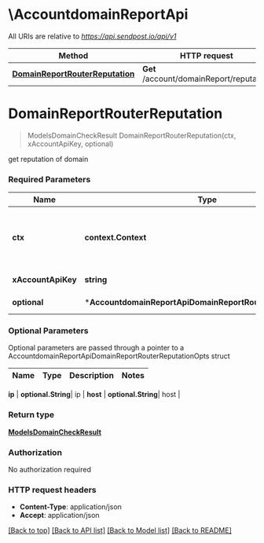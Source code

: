 # \AccountdomainReportApi

All URIs are relative to *https://api.sendpost.io/api/v1*

Method | HTTP request | Description
------------- | ------------- | -------------
[**DomainReportRouterReputation**](AccountdomainReportApi.md#DomainReportRouterReputation) | **Get** /account/domainReport/reputation | 


# **DomainReportRouterReputation**
> ModelsDomainCheckResult DomainReportRouterReputation(ctx, xAccountApiKey, optional)


get reputation of domain

### Required Parameters

Name | Type | Description  | Notes
------------- | ------------- | ------------- | -------------
 **ctx** | **context.Context** | context for authentication, logging, cancellation, deadlines, tracing, etc.
  **xAccountApiKey** | **string**| Account API Key | 
 **optional** | ***AccountdomainReportApiDomainReportRouterReputationOpts** | optional parameters | nil if no parameters

### Optional Parameters
Optional parameters are passed through a pointer to a AccountdomainReportApiDomainReportRouterReputationOpts struct

Name | Type | Description  | Notes
------------- | ------------- | ------------- | -------------

 **ip** | **optional.String**| ip | 
 **host** | **optional.String**| host | 

### Return type

[**ModelsDomainCheckResult**](models.DomainCheckResult.md)

### Authorization

No authorization required

### HTTP request headers

 - **Content-Type**: application/json
 - **Accept**: application/json

[[Back to top]](#) [[Back to API list]](../README.md#documentation-for-api-endpoints) [[Back to Model list]](../README.md#documentation-for-models) [[Back to README]](../README.md)

